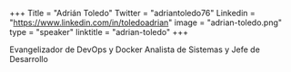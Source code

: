 +++
Title = "Adrián Toledo"
Twitter = "adriantoledo76"
Linkedin = "https://www.linkedin.com/in/toledoadrian"
image = "adrian-toledo.png"
type = "speaker"
linktitle = "adrian-toledo"
+++

Evangelizador de DevOps y Docker Analista de Sistemas y Jefe de Desarrollo
